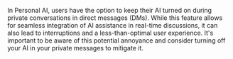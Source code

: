 In Personal AI, users have the option to keep their AI turned on during private conversations in direct messages (DMs). While this feature allows for seamless integration of AI assistance in real-time discussions, it can also lead to interruptions and a less-than-optimal user experience. It's important to be aware of this potential annoyance and consider turning off your AI in your private messages to mitigate it.
